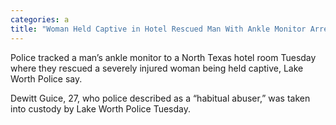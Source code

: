 ```yaml
---
categories: a
title: "Woman Held Captive in Hotel Rescued Man With Ankle Monitor Arrested Police"
---
```



Police tracked a man&#8217;s ankle monitor to a North Texas hotel room Tuesday where they rescued a severely injured woman being held captive, Lake Worth Police say.




Dewitt Guice, 27, who police described as a &#8220;habitual abuser,&#8221; was taken into custody by Lake Worth Police Tuesday.
